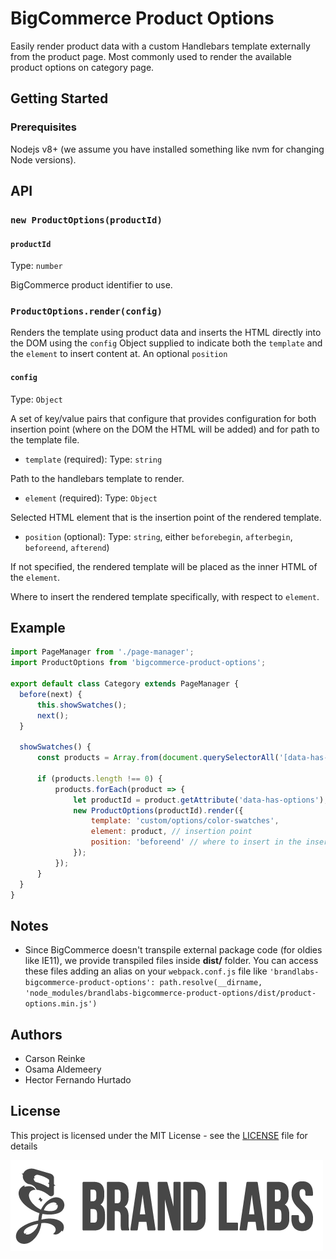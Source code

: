 # BigCommerce Product Options

Easily render product data with a custom Handlebars template externally from the product page.  Most commonly used to render the available product options on category page.

## Getting Started

### Prerequisites

Nodejs v8+ (we assume you have installed something like nvm for changing Node versions).

## API

### `new ProductOptions(productId)`

#### `productId`

Type: `number`

BigCommerce product identifier to use.

### `ProductOptions.render(config)`

Renders the template using product data and inserts the HTML directly into the DOM using the `config` Object supplied to indicate both the `template` and the `element` to insert content at.  An optional `position`

#### `config`

Type: `Object`

A set of key/value pairs that configure that provides configuration for both insertion point (where on the DOM the HTML will be added) and for path to the template file.

  - `template` (required): Type: `string`

  Path to the handlebars template to render.

  - `element` (required): Type: `Object`

  Selected HTML element that is the insertion point of the rendered template.

  - `position` (optional): Type: `string`, either `beforebegin`, `afterbegin`, `beforeend`, `afterend`)

  If not specified, the rendered template will be placed as the inner HTML of the `element`.

  Where to insert the rendered template specifically, with respect to `element`.

## Example

```javascript
import PageManager from './page-manager';
import ProductOptions from 'bigcommerce-product-options';

export default class Category extends PageManager {
  before(next) {
      this.showSwatches();
      next();
  }

  showSwatches() {
      const products = Array.from(document.querySelectorAll('[data-has-options]'));

      if (products.length !== 0) {
          products.forEach(product => {
              let productId = product.getAttribute('data-has-options');
              new ProductOptions(productId).render({
                  template: 'custom/options/color-swatches',
                  element: product, // insertion point
                  position: 'beforeend' // where to insert in the insertion point (optional).
              });
          });
      }
  }
}
```

## Notes
- Since BigCommerce doesn't transpile external package code (for oldies like IE11), we provide transpiled files inside __dist/__ folder. You can access these files adding an alias on your `webpack.conf.js` file like `'brandlabs-bigcommerce-product-options': path.resolve(__dirname, 'node_modules/brandlabs-bigcommerce-product-options/dist/product-options.min.js')`

## Authors
* Carson Reinke
* Osama Aldemeery
* Hector Fernando Hurtado

## License

This project is licensed under the MIT License - see the [LICENSE](LICENSE) file for details

[![alt text](/assets/brandlabs.png)](http://www.brandlabs.us/?utm_source=gitlab&utm_medium=technology_referral&utm_campaign=brandlabs-bigcommerce-product-options)
